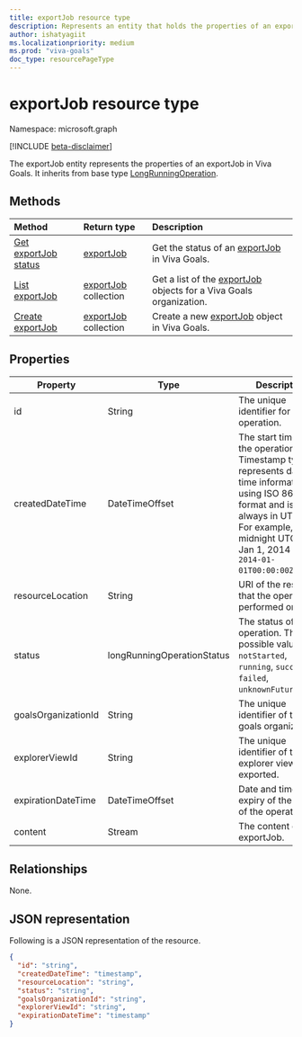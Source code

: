 ```yaml
---
title: exportJob resource type
description: Represents an entity that holds the properties of an exportJob for Viva Goals. It inherits from base type LongRunningOperation.
author: ishatyagiit
ms.localizationpriority: medium
ms.prod: "viva-goals"
doc_type: resourcePageType
---
```


# exportJob resource type

Namespace: microsoft.graph

[!INCLUDE [beta-disclaimer](../../includes/beta-disclaimer.md)]

The exportJob entity represents the properties of an exportJob in Viva Goals. It inherits from base type [LongRunningOperation](./longrunningoperation.md).

## Methods
|Method|Return type|Description|
|:---|:---|:---|
| [Get exportJob status](../api/employeeexperience-get-exportjob.md) | [exportJob](exportjob.md) | Get the status of an [exportJob](exportjob.md) in Viva Goals.        |
| [List exportJob](../api/employeeexperience-list-exportjob.md)      | [exportJob](exportjob.md) collection | Get a list of the [exportJob](exportjob.md) objects for a Viva Goals organization.   |
| [Create exportJob](../api/employeeexperience-post-exportjob.md)      | [exportJob](exportjob.md) collection | Create a new [exportJob](exportjob.md) object in Viva Goals.   |

## Properties
| Property                       | Type             | Description                                 | 
| ----------------------------   | --------------   | ------------------------------------------- |
|id|String|The unique identifier for the operation. |
|createdDateTime|DateTimeOffset|The start time of the operation. The Timestamp type represents date and time information using ISO 8601 format and is always in UTC time. For example, midnight UTC on Jan 1, 2014 is `2014-01-01T00:00:00Z`.|
|resourceLocation|String| URI of the resource that the operation is performed on. |
|status|longRunningOperationStatus|The status of the operation. The possible values are: `notStarted`, `running`, `succeeded`, `failed`, `unknownFutureValue`.|
| goalsOrganizationId | String       | The unique identifier of the goals organization. |
| explorerViewId | String         | The unique identifier of the explorer view to be exported. |
| expirationDateTime| DateTimeOffset | Date and time of expiry of the result of the operation.| 
| content | Stream | The content of the exportJob.|

## Relationships
None.

## JSON representation
Following is a JSON representation of the resource.
```json
{
  "id": "string",
  "createdDateTime": "timestamp",
  "resourceLocation": "string",
  "status": "string",
  "goalsOrganizationId": "string",
  "explorerViewId": "string",
  "expirationDateTime": "timestamp"
}
```